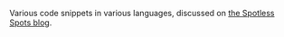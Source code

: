 Various code snippets in various languages, discussed on [the Spotless
Spots blog](http://spotless-spots.blogspot.com/).